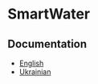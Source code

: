 # SmartWater

## Documentation
- [English](https://mirroschool.github.io/SmartWater/)
- [Ukrainian](https://mirroschool.github.io/SmartWater/ua/)
